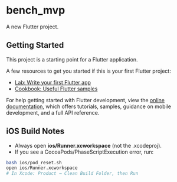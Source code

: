 # bench_mvp

A new Flutter project.

## Getting Started

This project is a starting point for a Flutter application.

A few resources to get you started if this is your first Flutter project:

- [Lab: Write your first Flutter app](https://docs.flutter.dev/get-started/codelab)
- [Cookbook: Useful Flutter samples](https://docs.flutter.dev/cookbook)

For help getting started with Flutter development, view the
[online documentation](https://docs.flutter.dev/), which offers tutorials,
samples, guidance on mobile development, and a full API reference.

## iOS Build Notes

- Always open **ios/Runner.xcworkspace** (not the .xcodeproj).
- If you see a CocoaPods/PhaseScriptExecution error, run:

```bash
bash ios/pod_reset.sh
open ios/Runner.xcworkspace
# In Xcode: Product → Clean Build Folder, then Run
```

